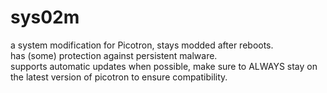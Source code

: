 # sys02m
a system modification for Picotron, stays modded after reboots.<br>
has (some) protection against persistent malware.<br>
supports automatic updates when possible, make sure to ALWAYS stay on the latest version of picotron to ensure compatibility.
